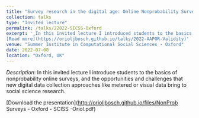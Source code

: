 ```yaml
---
title: "Survey research in the digital age: Online Nonprobability Surveys and Post-Stratification"
collection: talks
type: "Invited lecture"
permalink: /talks/22022-SICSS-Oxford
excerpt: '_In this invited lecture I introduced students to the basics of nonprobability online surveys, and the opportunities and challenges that new data collection approaches bring to social science research_ 
[Read more](https://orioljbosch.github.io/talks/2022-AAPOR-Validity)'
venue: "Summer Institute in Computational Social Sciences - Oxford"
date: 2022-07-08
location: "Oxford, UK"
---
```


_Description_: In this invited lecture I introduce students to the basics of nonprobability online surveys, and the opportunities and challenges that new digital data collection approaches like metered or visual data bring to social science research.



[Download the presentation](http://orioljbosch.github.io/files/NonProb Surveys - Oxford - SCISS -Oriol.pdf)

